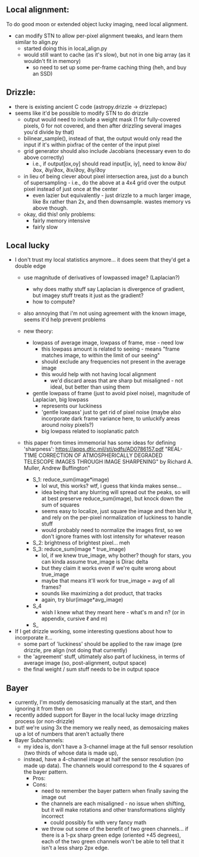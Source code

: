 ## Local alignment:
To do good moon or extended object lucky imaging, need local alignment.
- can modify STN to allow per-pixel alignment tweaks, and learn them similar to align.py
    - started doing this in local_align.py
    - would still want to cache (as it's slow), but not in one big array (as it wouldn't fit in memory)
        - so need to set up some per-frame caching thing (heh, and buy an SSD)

## Drizzle:
- there is existing ancient C code (astropy.drizzle -> drizzlepac)
- seems like it'd be possible to modify STN to do drizzle
    - output would need to include a weight mask (1 for fully-covered pixels, 0 for not covered, and then after drizzling several images you'd divide by that)
    - bilinear_sample(), instead of that, the output would only read the input if it's within pixfrac of the center of the input pixel
    - grid generator should also include Jacobians (necessary even to do above correctly)
        - i.e., if output[ox,oy] should read input[ix, iy], need to know ∂ix/∂ox, ∂iy/∂ox, ∂ix/∂oy, ∂iy/∂oy
    - in lieu of being clever about pixel intersection area, just do a bunch of supersampling - i.e., do the above at a 4x4 grid over the output pixel instead of just once at the center
        - even lazier but equivalently - just drizzle to a much larger image, like 8x rather than 2x, and then downsample.  wastes memory vs above though.
    - okay, did this!  only problems:
        - fairly memory intensive
        - fairly slow

## Local lucky
- I don't trust my local statistics anymore...  it does seem that they'd get a double edge
    - use magnitude of derivatives of lowpassed image?  (Laplacian?)
        - why does mathy stuff say Laplacian is divergence of gradient, but imagey stuff treats it just as the gradient?
        - how to compute?
    - also annoying that i'm not using agreement with the known image, seems it'd help prevent problems
    - new theory:
        - lowpass of average image, lowpass of frame, mse - need low
            - this lowpass amount is related to seeing - means "frame matches image, to within the limit of our seeing"
            - should exclude any frequencies not present in the average image
            - this would help with not having local alignment
                - we'd discard areas that are sharp but misaligned - not ideal, but better than using them
        - gentle lowpass of frame (just to avoid pixel noise), magnitude of Laplacian, big lowpass
            - represents our luckiness
            - 'gentle lowpass' just to get rid of pixel noise (maybe also incorporate dark frame variance here, to unluckify areas around noisy pixels?)
            - big lowpass related to isoplanatic patch
    - this paper from times immemorial has some ideas for defining 'sharpness': https://apps.dtic.mil/sti/pdfs/AD0786157.pdf "REAL-T1ME CORRECTION OF ATMOSPHERICALLY DEGRADED TELESCOPE IMAGES THROUGH IMAGE SHARPENING" by Richard A. Muller, Andrew Buffington"

        - S_1:  reduce_sum(image*image)
            - lol wut, this works?  wtf, i guess that kinda makes sense...
            - idea being that any blurring will spread out the peaks, so will at best preserve reduce_sum(image), but knock down the sum of squares
            - seems easy to localize, just square the image and then blur it, and rely on the per-pixel normalization of luckiness to handle stuff
            - would probably need to normalize the images first, so we don't ignore frames with lost intensity for whatever reason
        - S_2: brightness of brightest pixel... meh
        - S_3: reduce_sum(image * true_image)
            - lol, if we knew true_image, why bother? though for stars, you can kinda assume true_image is Dirac delta
            - but they claim it works even if we're quite wrong about true_image
            - maybe that means it'll work for true_image = avg of all frames?
            - sounds like maximizing a dot product, that tracks
            - again, try blur(image*avg_image)
        - S_4
            - wish I knew what they meant here - what's m and n?  (or in appendix, cursive ℓ and m)
        - S_
- If I get drizzle working, some interesting questions about how to incorporate it...
    - some part of 'luckiness' should be applied to the raw image (pre drizzle, pre align (not doing that currently)
    - the 'agreement' stuff, ultimately also part of luckiness, in terms of average image (so, post-alignment, output space)
    - the final weight / sum stuff needs to be in output space

## Bayer
- currently, I'm mostly demosasicing manually at the start, and then ignoring it from then on
- recently added support for Bayer in the local lucky image drizzling process (or non-drizzle)
- but!  we're using 3x the memory we really need, as demosaicing makes up a lot of numbers that aren't actually there
- Bayer Subchannels:
    - my idea is, don't have a 3-channel image at the full sensor resolution (two thirds of whose data is made up),
    - instead, have a 4-channel image at half the sensor resolution (no made up data).  The channels would correspond to the 4 squares of the bayer pattern.
        - Pros:
        - Cons:
            - need to remember the bayer pattern when finally saving the image out
            - the channels are each misaligned - no issue when shifting, but it will make rotations and other transformations slightly incorrect
                - could possibly fix with very fancy math
            - we throw out some of the benefit of two green channels... if there is a 1-px sharp green edge (oriented +45 degrees), each of the two green
            channels won't be able to tell that it isn't a less sharp 2px edge.